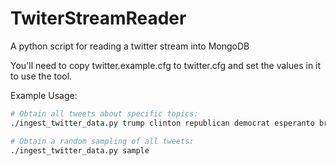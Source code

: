 # TwiterStreamReader
A python script for reading a twitter stream into MongoDB

You'll need to copy twitter.example.cfg to twitter.cfg and set the values in it to use the tool.

Example Usage:
```bash
# Obtain all tweets about specific topics:
./ingest_twitter_data.py trump clinton republican democrat esperanto brexit '#esperanto'

# Obtain a random sampling of all tweets: 
./ingest_twitter_data.py sample
```
